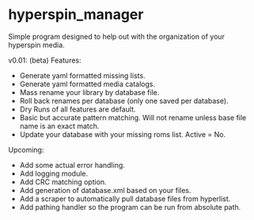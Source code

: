 # hyperspin_manager
Simple program designed to help out with the organization of your hyperspin media.

v0.01: (beta)
Features:
 - Generate yaml formatted missing lists.
 - Generate yaml formatted media catalogs.
 - Mass rename your library by database file.
 - Roll back renames per database (only one saved per database).
 - Dry Runs of all features are default.
 - Basic but accurate pattern matching. Will not rename unless base file name is an exact match.
 - Update your database with your missing roms list. Active = No.
 
Upcoming:
 - Add some actual error handling.
 - Add logging module.
 - Add CRC matching option.
 - Add generation of database.xml based on your files.
 - Add a scraper to automatically pull database files from hyperlist.
 - Add pathing handler so the program can be run from absolute path.
